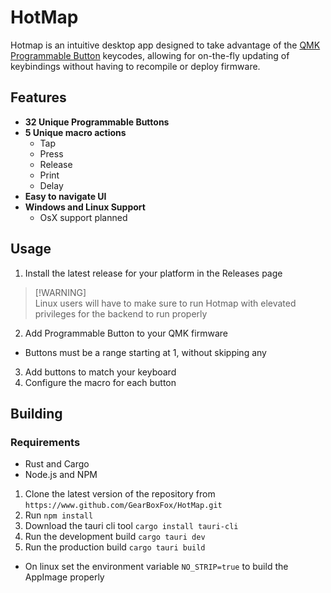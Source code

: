 # HotMap

Hotmap is an intuitive desktop app designed to take advantage of
the [QMK Programmable Button](https://docs.qmk.fm/features/programmable_button) keycodes,
allowing for on-the-fly updating of keybindings without having to recompile or deploy firmware.

## Features

- **32 Unique Programmable Buttons**
- **5 Unique macro actions**
    - Tap
    - Press
    - Release
    - Print
    - Delay
- **Easy to navigate UI**
- **Windows and Linux Support**
    - OsX support planned

## Usage

1. Install the latest release for your platform in the Releases page

> [!WARNING] \
> Linux users will have to make sure to run Hotmap with elevated privileges for
> the backend to run properly

2. Add Programmable Button to your QMK firmware

- Buttons must be a range starting at 1, without skipping any

3. Add buttons to match your keyboard
4. Configure the macro for each button

## Building

### Requirements

- Rust and Cargo
- Node.js and NPM

1. Clone the latest version of the repository from `https://www.github.com/GearBoxFox/HotMap.git`
2. Run `npm install`
3. Download the tauri cli tool `cargo install tauri-cli`
4. Run the development build `cargo tauri dev`
5. Run the production build `cargo tauri build`

- On linux set the environment variable `NO_STRIP=true` to build the AppImage properly
